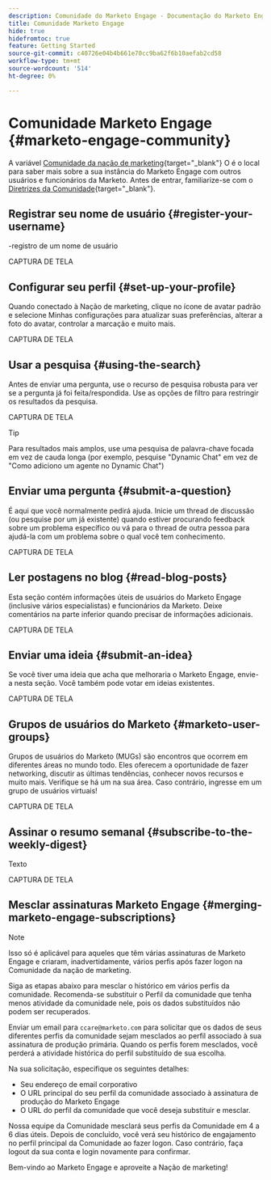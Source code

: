 ```yaml
---
description: Comunidade do Marketo Engage - Documentação do Marketo Engage - Documentação do produto
title: Comunidade Marketo Engage
hide: true
hidefromtoc: true
feature: Getting Started
source-git-commit: c40726e04b4b661e70cc9ba62f6b10aefab2cd58
workflow-type: tm+mt
source-wordcount: '514'
ht-degree: 0%

---
```


# Comunidade Marketo Engage {#marketo-engage-community}

A variável [Comunidade da nação de marketing](https://nation.marketo.com/){target="_blank"} O é o local para saber mais sobre a sua instância do Marketo Engage com outros usuários e funcionários da Marketo. Antes de entrar, familiarize-se com o [Diretrizes da Comunidade](https://nation.marketo.com/t5/community-guidelines/ct-p/community-guidelines){target="_blank"}.

## Registrar seu nome de usuário {#register-your-username}

-registro de um nome de usuário

CAPTURA DE TELA

## Configurar seu perfil {#set-up-your-profile}

Quando conectado à Nação de marketing, clique no ícone de avatar padrão e selecione Minhas configurações para atualizar suas preferências, alterar a foto do avatar, controlar a marcação e muito mais.

CAPTURA DE TELA

## Usar a pesquisa {#using-the-search}

Antes de enviar uma pergunta, use o recurso de pesquisa robusta para ver se a pergunta já foi feita/respondida. Use as opções de filtro para restringir os resultados da pesquisa.

CAPTURA DE TELA

>[!TIP]
>
>Para resultados mais amplos, use uma pesquisa de palavra-chave focada em vez de cauda longa (por exemplo, pesquise &quot;Dynamic Chat&quot; em vez de &quot;Como adiciono um agente no Dynamic Chat&quot;)

## Enviar uma pergunta {#submit-a-question}

É aqui que você normalmente pedirá ajuda. Inicie um thread de discussão (ou pesquise por um já existente) quando estiver procurando feedback sobre um problema específico ou vá para o thread de outra pessoa para ajudá-la com um problema sobre o qual você tem conhecimento.

CAPTURA DE TELA

## Ler postagens no blog {#read-blog-posts}

Esta seção contém informações úteis de usuários do Marketo Engage (inclusive vários especialistas) e funcionários da Marketo. Deixe comentários na parte inferior quando precisar de informações adicionais.

CAPTURA DE TELA

## Enviar uma ideia {#submit-an-idea}

Se você tiver uma ideia que acha que melhoraria o Marketo Engage, envie-a nesta seção. Você também pode votar em ideias existentes.

CAPTURA DE TELA

## Grupos de usuários do Marketo {#marketo-user-groups}

Grupos de usuários do Marketo (MUGs) são encontros que ocorrem em diferentes áreas no mundo todo. Eles oferecem a oportunidade de fazer networking, discutir as últimas tendências, conhecer novos recursos e muito mais. Verifique se há um na sua área. Caso contrário, ingresse em um grupo de usuários virtuais!

CAPTURA DE TELA

## Assinar o resumo semanal {#subscribe-to-the-weekly-digest}

Texto

CAPTURA DE TELA

## Mesclar assinaturas Marketo Engage {#merging-marketo-engage-subscriptions}

>[!NOTE]
>
>Isso só é aplicável para aqueles que têm várias assinaturas de Marketo Engage e criaram, inadvertidamente, vários perfis após fazer logon na Comunidade da nação de marketing.

Siga as etapas abaixo para mesclar o histórico em vários perfis da comunidade. Recomenda-se substituir o Perfil da comunidade que tenha menos atividade da comunidade nele, pois os dados substituídos não podem ser recuperados.

Enviar um email para `ccare@marketo.com` para solicitar que os dados de seus diferentes perfis da comunidade sejam mesclados ao perfil associado à sua assinatura de produção primária. Quando os perfis forem mesclados, você perderá a atividade histórica do perfil substituído de sua escolha.

Na sua solicitação, especifique os seguintes detalhes:

* Seu endereço de email corporativo
* O URL principal do seu perfil da comunidade associado à assinatura de produção do Marketo Engage
* O URL do perfil da comunidade que você deseja substituir e mesclar.

Nossa equipe da Comunidade mesclará seus perfis da Comunidade em 4 a 6 dias úteis. Depois de concluído, você verá seu histórico de engajamento no perfil principal da Comunidade ao fazer logon. Caso contrário, faça logout da sua conta e login novamente para confirmar.

<p>

Bem-vindo ao Marketo Engage e aproveite a Nação de marketing!
